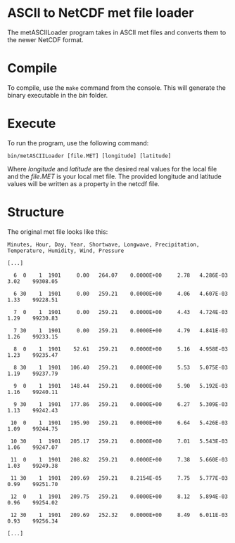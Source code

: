 ASCII to NetCDF met file loader
========

The metASCIILoader program takes in ASCII met files and converts them to the newer NetCDF format.

# Compile

To compile, use the `make` command from the console.
This will generate the binary executable in the *bin* folder.

# Execute

To run the program, use the following command:

`bin/metASCIILoader [file.MET] [longitude] [latitude]`

Where *longitude* and *latitude* are the desired real values for the local file and the *file.MET* is your local met file.
The provided longitude and latitude values will be written as a property in the netcdf file.

# Structure

The original met file looks like this:

`Minutes, Hour, Day, Year, Shortwave, Longwave, Precipitation, Temperature, Humidity, Wind, Pressure`

` [...] `

`  6  0    1  1901     0.00   264.07    0.0000E+00     2.78   4.286E-03    3.02    99308.05`

`  6 30    1  1901     0.00   259.21    0.0000E+00     4.06   4.607E-03    1.33    99228.51`

`  7  0    1  1901     0.00   259.21    0.0000E+00     4.43   4.724E-03    1.29    99230.83`

`  7 30    1  1901     0.00   259.21    0.0000E+00     4.79   4.841E-03    1.26    99233.15`

`  8  0    1  1901    52.61   259.21    0.0000E+00     5.16   4.958E-03    1.23    99235.47`

`  8 30    1  1901   106.40   259.21    0.0000E+00     5.53   5.075E-03    1.19    99237.79`

`  9  0    1  1901   148.44   259.21    0.0000E+00     5.90   5.192E-03    1.16    99240.11`

`  9 30    1  1901   177.86   259.21    0.0000E+00     6.27   5.309E-03    1.13    99242.43`

` 10  0    1  1901   195.90   259.21    0.0000E+00     6.64   5.426E-03    1.09    99244.75`

` 10 30    1  1901   205.17   259.21    0.0000E+00     7.01   5.543E-03    1.06    99247.07`

` 11  0    1  1901   208.82   259.21    0.0000E+00     7.38   5.660E-03    1.03    99249.38`

` 11 30    1  1901   209.69   259.21    8.2154E-05     7.75   5.777E-03    0.99    99251.70`

` 12  0    1  1901   209.75   259.21    0.0000E+00     8.12   5.894E-03    0.96    99254.02`

` 12 30    1  1901   209.69   252.32    0.0000E+00     8.49   6.011E-03    0.93    99256.34`

` [...] `